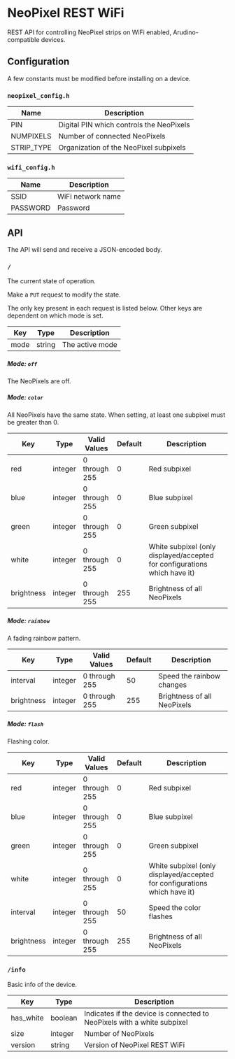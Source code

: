 # NeoPixel REST WiFi
REST API for controlling NeoPixel strips on WiFi enabled, Arudino-compatible devices.

## Configuration

A few constants must be modified before installing on a device.

### `neopixel_config.h`
Name | Description
--- | ---
PIN | Digital PIN which controls the NeoPixels
NUMPIXELS | Number of connected NeoPixels
STRIP_TYPE | Organization of the NeoPixel subpixels

### `wifi_config.h`
Name | Description
--- | ---
SSID | WiFi network name
PASSWORD | Password

## API

The API will send and receive a JSON-encoded body.

### `/`
The current state of operation.

Make a `PUT` request to modify the state.

The only key present in each request is listed below. Other keys are dependent on which mode is set.

Key |  Type | Description
--- | --- | ---
mode | string | The active mode

##### Mode: `off`
The NeoPixels are off.

##### Mode: `color`
All NeoPixels have the same state. When setting, at least one subpixel must be greater than 0.

Key |  Type | Valid Values | Default | Description
--- | --- | --- | --- | ---
red | integer |0 through 255 | 0 | Red subpixel
blue | integer | 0 through 255 | 0 | Blue subpixel
green | integer | 0 through 255 | 0 | Green subpixel
white | integer | 0 through 255 | 0 | White subpixel (only displayed/accepted for configurations which have it)
brightness | integer | 0 through 255 | 255 | Brightness of all NeoPixels

##### Mode: `rainbow`
A fading rainbow pattern.

Key |  Type | Valid Values | Default | Description
--- | --- | --- | --- | ---
interval | integer | 0 through 255 | 50 | Speed the rainbow changes
brightness | integer | 0 through 255 | 255 | Brightness of all NeoPixels


##### Mode: `flash`
Flashing color.

Key |  Type | Valid Values | Default | Description
--- | --- | --- | --- | ---
red | integer |0 through 255 | 0 | Red subpixel
blue | integer | 0 through 255 | 0 | Blue subpixel
green | integer | 0 through 255 | 0 | Green subpixel
white | integer | 0 through 255 | 0 | White subpixel (only displayed/accepted for configurations which have it)
interval | integer | 0 through 255 | 50 | Speed the color flashes
brightness | integer | 0 through 255 | 255 | Brightness of all NeoPixels


### `/info`
Basic info of the device.

Key |  Type | Description
--- | --- | ---
has_white | boolean | Indicates if the device is connected to NeoPixels with a white subpixel
size | integer | Number of NeoPixels
version | string | Version of NeoPixel REST WiFi
